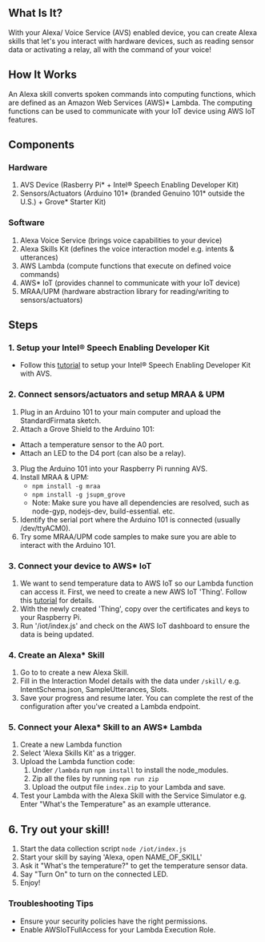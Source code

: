 ## What Is It?

With your Alexa/ Voice Service (AVS) enabled device, you can create Alexa skills that let's you interact with hardware devices, such as reading sensor data or activating a relay, all with the command of your voice!

## How It Works

An Alexa skill converts spoken commands into computing functions, which are defined as an Amazon Web Services (AWS)\* Lambda. The computing functions can be used to communicate with your IoT device using AWS IoT features.

## Components

### Hardware
1. AVS Device (Rasberry Pi\* + Intel® Speech Enabling Developer Kit)
2. Sensors/Actuators (Arduino 101\* (branded Genuino 101\* outside the U.S.) + Grove\* Starter Kit)

### Software
1. Alexa Voice Service (brings voice capabilities to your device)
2. Alexa Skills Kit (defines the voice interaction model e.g. intents & utterances)
3. AWS Lambda (compute functions that execute on defined voice commands)
4. AWS\* IoT (provides channel to communicate with your IoT device)
5. MRAA/UPM (hardware abstraction library for reading/writing to sensors/actuators)

## Steps

### 1. Setup your Intel® Speech Enabling Developer Kit
* Follow this [tutorial](https://avs-dvk-workshop.github.io) to setup your Intel® Speech Enabling Developer Kit with AVS.

### 2. Connect sensors/actuators and setup MRAA & UPM
1. Plug in an Arduino 101 to your main computer and upload the StandardFirmata sketch.
2. Attach a Grove Shield to the Arduino 101:
  * Attach a temperature sensor to the A0 port.
  * Attach an LED to the D4 port (can also be a relay).
3. Plug the Arduino 101 into your Raspberry Pi running AVS.
4. Install MRAA & UPM:
    * `npm install -g mraa`
    * `npm install -g jsupm_grove`
    * Note: Make sure you have all dependencies are resolved, such as node-gyp, nodejs-dev, build-essential. etc.
5. Identify the serial port where the Arduino 101 is connected (usually /dev/ttyACM0).
6. Try some MRAA/UPM code samples to make sure you are able to interact with the Arduino 101.

### 3. Connect your device to AWS\* IoT
1. We want to send temperature data to AWS IoT so our Lambda function can access it. First, we need to create a new AWS IoT 'Thing'. Follow this [tutorial](http://docs.aws.amazon.com/iot/latest/developerguide/register-device.html) for details.
2. With the newly created 'Thing', copy over the certificates and keys to your Raspberry Pi.
3. Run '/iot/index.js' and check on the AWS IoT dashboard to ensure the data is being updated.

### 4. Create an Alexa\* Skill
1. Go to [](https://developer.amazon.com/edw/home.html#/skill/create/) to create a new Alexa Skill.
2. Fill in the Interaction Model details with the data under `/skill/` e.g. IntentSchema.json, SampleUtterances, Slots.
3. Save your progress and resume later. You can complete the rest of the configuration after you've created a Lambda endpoint.

### 5. Connect your Alexa\* Skill to an AWS\* Lambda
1. Create a new Lambda function [](http://docs.aws.amazon.com/lambda/latest/dg/get-started-create-function.html)
2. Select 'Alexa Skills Kit' as a trigger.
3. Upload the Lambda function code:
    1. Under `/lambda` run `npm install` to install the node_modules.
    2. Zip all the files by running `npm run zip`
    3. Upload the output file `index.zip` to your Lambda and save.
4. Test your Lambda with the Alexa Skill with the Service Simulator e.g. Enter "What's the Temperature" as an example utterance.

## 6. Try out your skill!
1. Start the data collection script `node /iot/index.js`
2. Start your skill by saying 'Alexa, open NAME_OF_SKILL'
3. Ask it "What's the temperature?" to get the temperature sensor data.
4. Say "Turn On" to turn on the connected LED.
5. Enjoy!

### Troubleshooting Tips
* Ensure your security policies have the right permissions.
* Enable AWSIoTFullAccess for your Lambda Execution Role.
